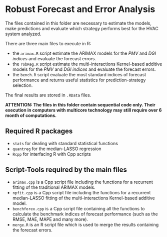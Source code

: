 # Robust Forecast and Error Analysis

The files contained in this folder are necessary to estimate the models, make predictions and evaluate which strategy performs best for the HVAC system analyzed.

There are three main files to execute in R:
 
 * the `arimax.R` script estimate the ARIMAX models for the *PMV* and *DGI indices* and evaluate the forecast errors.
 * the `robReg.R` script estimate the multi-interactions Kernel-based additive models for the *PMV* and *DGI indices* and evaluate the forecast errors.
 * the `bench.R` script evaluate the most standard indices of forecast performance and returns useful statistics for prediction-strategy selection.

The final results are stored in `.RData` files.

**ATTENTION: The files in this folder contain sequential code only. Their execution in computers with multicore technology may still require over 6 month of computations.**
 
## Required R packages

 * `stats` for dealing with standard statistical functions
 * `quantreg` for the median-LASSO regression
 * `Rcpp` for interfacing R with Cpp scripts

## Script-Tools required by the main files

 * `arimax.cpp` is a Cpp script file including the functions for a recurrent fitting of the traditional ARIMAX models.
 * `npfit.cpp` is a Cpp script file including the functions for a recurrent median-LASSO fitting of the multi-interactions Kernel-based additive model.
 * `benchforex.cpp` is a Cpp script file containing all the functions to calculate the benchmark indices of forecast performance (such as the RMSE, MAE, MAPE and many more).
 * `merge.R` is an R script file which is used to merge the results containing the forecast errors.

